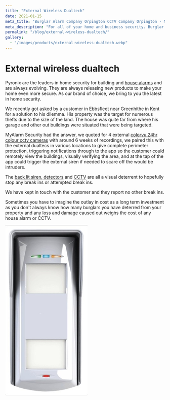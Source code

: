 ```yaml
---
title: "External Wireless Dualtech"
date: 2021-01-15
meta_title: "Burglar Alarm Company Orpington CCTV Company Orpington - MyAlarm Security"
meta_description: "For all of your home and business security. Burglar Alarm Servicing, Burglar Alarm Installation, Alarm Battery and CCTV in Orpington. Call 020 8302 4065"
permalink: "/blog/external-wireless-dualtech/"
gallery:
  - "/images/products/external-wireless-dualtech.webp"
---
```


# External wireless dualtech

Pyronix are the leaders in home security for building and [house alarms](/categories/burglar-alarms/) and are always evolving. They are always releasing new products to make your home even more secure. As our brand of choice, we bring to you the latest in home security.

We recently got asked by a customer in Ebbsfleet near Greenhithe in Kent for a solution to his dilemma. His property was the target for numerous thefts due to the size of the land. The house was quite far from where his garage and other out buildings were situated that were being targeted.

MyAlarm Security had the answer, we quoted for 4 external [colorvu 24hr colour cctv cameras](/categories/cctv/) with around 6 weeks of recordings, we paired this with the external dualtecs in various locations to give complete perimeter protection, triggering notifications through to the app so the customer could remotely view the buildings, visually verifying the area, and at the tap of the app could trigger the external siren if needed to scare off the would be intruders.

The [back lit siren, detectors](/categories/burglar-alarms/) and [CCTV](/categories/cctv/) are all a visual deterrent to hopefully stop any break ins or attempted break ins.

We have kept in touch with the customer and they report no other break ins.

Sometimes you have to imagine the outlay in cost as a long term investment as you don\'t always know how many burglars you have deterred from your property and any loss and damage caused out weighs the cost of any house alarm or CCTV.

![External Wireless Dualtech](/images/news/news-external-wireless-dualtech-wb9flmkz5c6nbjdv4tyw.jpg)
